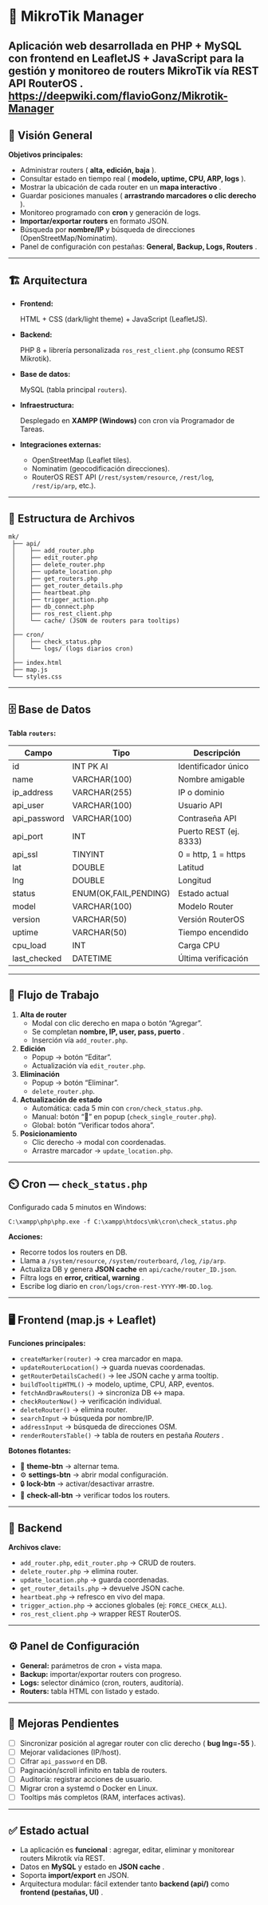 # 📘 MikroTik Manager

Aplicación web desarrollada en **PHP + MySQL** con frontend en **LeafletJS + JavaScript** para la gestión y monitoreo de routers MikroTik vía  **REST API RouterOS** .
https://deepwiki.com/flavioGonz/Mikrotik-Manager
---

## 🚀 Visión General

**Objetivos principales:**

* Administrar routers ( **alta, edición, baja** ).
* Consultar estado en tiempo real ( **modelo, uptime, CPU, ARP, logs** ).
* Mostrar la ubicación de cada router en un  **mapa interactivo** .
* Guardar posiciones manuales ( **arrastrando marcadores o clic derecho** ).
* Monitoreo programado con **cron** y generación de logs.
* **Importar/exportar routers** en formato JSON.
* Búsqueda por **nombre/IP** y búsqueda de direcciones (OpenStreetMap/Nominatim).
* Panel de configuración con pestañas:  **General, Backup, Logs, Routers** .

---

## 🏗️ Arquitectura

* **Frontend:**

  HTML + CSS (dark/light theme) + JavaScript (LeafletJS).
* **Backend:**

  PHP 8 + librería personalizada `ros_rest_client.php` (consumo REST Mikrotik).
* **Base de datos:**

  MySQL (tabla principal `routers`).
* **Infraestructura:**

  Desplegado en **XAMPP (Windows)** con cron vía Programador de Tareas.
* **Integraciones externas:**

  * OpenStreetMap (Leaflet tiles).
  * Nominatim (geocodificación direcciones).
  * RouterOS REST API (`/rest/system/resource`, `/rest/log`, `/rest/ip/arp`, etc.).

---

## 📂 Estructura de Archivos

<pre class="overflow-visible!" data-start="1583" data-end="2053"><div class="contain-inline-size rounded-2xl relative bg-token-sidebar-surface-primary"><div class="sticky top-9"><div class="absolute end-0 bottom-0 flex h-9 items-center pe-2"><div class="bg-token-bg-elevated-secondary text-token-text-secondary flex items-center gap-4 rounded-sm px-2 font-sans text-xs"></div></div></div><div class="overflow-y-auto p-4" dir="ltr"><code class="whitespace-pre!"><span><span>mk/
 ├── api/
 │    ├── add_router.php
 │    ├── edit_router.php
 │    ├── delete_router.php
 │    ├── update_location.php
 │    ├── get_routers.php
 │    ├── get_router_details.php
 │    ├── heartbeat.php
 │    ├── trigger_action.php
 │    ├── db_connect.php
 │    ├── ros_rest_client.php
 │    └── cache/ (JSON de routers para tooltips)
 │
 ├── cron/
 │    ├── check_status.php
 │    └── logs/ (logs diarios cron)
 │
 ├── index.html
 ├── map.js
 └── styles.css
</span></span></code></div></div></pre>

---

## 🗄️ Base de Datos

**Tabla `routers`:**

| Campo        | Tipo                  | Descripción           |
| ------------ | --------------------- | ---------------------- |
| id           | INT PK AI             | Identificador único   |
| name         | VARCHAR(100)          | Nombre amigable        |
| ip_address   | VARCHAR(255)          | IP o dominio           |
| api_user     | VARCHAR(100)          | Usuario API            |
| api_password | VARCHAR(100)          | Contraseña API        |
| api_port     | INT                   | Puerto REST (ej. 8333) |
| api_ssl      | TINYINT               | 0 = http, 1 = https    |
| lat          | DOUBLE                | Latitud                |
| lng          | DOUBLE                | Longitud               |
| status       | ENUM(OK,FAIL,PENDING) | Estado actual          |
| model        | VARCHAR(100)          | Modelo Router          |
| version      | VARCHAR(50)           | Versión RouterOS      |
| uptime       | VARCHAR(50)           | Tiempo encendido       |
| cpu_load     | INT                   | Carga CPU              |
| last_checked | DATETIME              | Última verificación  |

---

## 🔄 Flujo de Trabajo

1. **Alta de router**
   * Modal con clic derecho en mapa o botón “Agregar”.
   * Se completan  **nombre, IP, user, pass, puerto** .
   * Inserción vía `add_router.php`.
2. **Edición**
   * Popup → botón “Editar”.
   * Actualización vía `edit_router.php`.
3. **Eliminación**
   * Popup → botón “Eliminar”.
   * `delete_router.php`.
4. **Actualización de estado**
   * Automática: cada 5 min con `cron/check_status.php`.
   * Manual: botón “🔄” en popup (`check_single_router.php`).
   * Global: botón “Verificar todos ahora”.
5. **Posicionamiento**
   * Clic derecho → modal con coordenadas.
   * Arrastre marcador → `update_location.php`.

---

## ⏲️ Cron — `check_status.php`

Configurado cada 5 minutos en Windows:

<pre class="overflow-visible!" data-start="3993" data-end="4068"><div class="contain-inline-size rounded-2xl relative bg-token-sidebar-surface-primary"><div class="sticky top-9"><div class="absolute end-0 bottom-0 flex h-9 items-center pe-2"><div class="bg-token-bg-elevated-secondary text-token-text-secondary flex items-center gap-4 rounded-sm px-2 font-sans text-xs"></div></div></div><div class="overflow-y-auto p-4" dir="ltr"><code class="whitespace-pre! language-bat"><span>C:\xampp\php\php.exe -f C:\xampp\htdocs\mk\cron\check_status.php
</span></code></div></div></pre>

**Acciones:**

* Recorre todos los routers en DB.
* Llama a `/system/resource`, `/system/routerboard`, `/log`, `/ip/arp`.
* Actualiza DB y genera **JSON cache** en `api/cache/router_ID.json`.
* Filtra logs en  **error, critical, warning** .
* Escribe log diario en `cron/logs/cron-rest-YYYY-MM-DD.log`.

---

## 🖥️ Frontend (map.js + Leaflet)

**Funciones principales:**

* `createMarker(router)` → crea marcador en mapa.
* `updateRouterLocation()` → guarda nuevas coordenadas.
* `getRouterDetailsCached()` → lee JSON cache y arma tooltip.
* `buildTooltipHTML()` → modelo, uptime, CPU, ARP, eventos.
* `fetchAndDrawRouters()` → sincroniza DB ↔ mapa.
* `checkRouterNow()` → verificación individual.
* `deleteRouter()` → elimina router.
* `searchInput` → búsqueda por nombre/IP.
* `addressInput` → búsqueda de direcciones OSM.
* `renderRoutersTable()` → tabla de routers en pestaña  *Routers* .

**Botones flotantes:**

* 🌙 **theme-btn** → alternar tema.
* ⚙ **settings-btn** → abrir modal configuración.
* 🔒 **lock-btn** → activar/desactivar arrastre.
* 🔄 **check-all-btn** → verificar todos los routers.

---

## 🔧 Backend

**Archivos clave:**

* `add_router.php`, `edit_router.php` → CRUD de routers.
* `delete_router.php` → elimina router.
* `update_location.php` → guarda coordenadas.
* `get_router_details.php` → devuelve JSON cache.
* `heartbeat.php` → refresco en vivo del mapa.
* `trigger_action.php` → acciones globales (ej: `FORCE_CHECK_ALL`).
* `ros_rest_client.php` → wrapper REST RouterOS.

---

## ⚙️ Panel de Configuración

* **General:** parámetros de cron + vista mapa.
* **Backup:** importar/exportar routers con progreso.
* **Logs:** selector dinámico (cron, routers, auditoría).
* **Routers:** tabla HTML con listado y estado.

---

## 📌 Mejoras Pendientes

* [ ] Sincronizar posición al agregar router con clic derecho ( **bug lng=-55** ).
* [ ] Mejorar validaciones (IP/host).
* [ ] Cifrar `api_password` en DB.
* [ ] Paginación/scroll infinito en tabla de routers.
* [ ] Auditoría: registrar acciones de usuario.
* [ ] Migrar cron a systemd o Docker en Linux.
* [ ] Tooltips más completos (RAM, interfaces activas).

---

## ✅ Estado actual

* La aplicación es  **funcional** : agregar, editar, eliminar y monitorear routers Mikrotik vía REST.
* Datos en **MySQL** y estado en  **JSON cache** .
* Soporta **import/export** en JSON.
* Arquitectura modular: fácil extender tanto **backend (api/)** como  **frontend (pestañas, UI)** .

